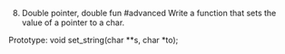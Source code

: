 8. Double pointer, double fun
#advanced
Write a function that sets the value of a pointer to a char.

Prototype: void set_string(char **s, char *to);
